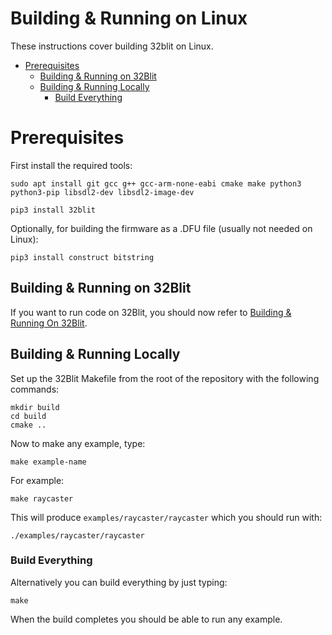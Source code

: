 # Building & Running on Linux <!-- omit in toc -->

These instructions cover building 32blit on Linux.

- [Prerequisites](#prerequisites)
  - [Building & Running on 32Blit](#building--running-on-32blit)
  - [Building & Running Locally](#building--running-locally)
    - [Build Everything](#build-everything)

# Prerequisites

First install the required tools:

```
sudo apt install git gcc g++ gcc-arm-none-eabi cmake make python3 python3-pip libsdl2-dev libsdl2-image-dev

pip3 install 32blit
```

Optionally, for building the firmware as a .DFU file (usually not needed on Linux):

```
pip3 install construct bitstring
```

## Building & Running on 32Blit

If you want to run code on 32Blit, you should now refer to [Building & Running On 32Blit](32blit.md).

## Building & Running Locally

Set up the 32Blit Makefile from the root of the repository with the following commands:

```shell
mkdir build
cd build
cmake ..
```

Now to make any example, type:

```shell
make example-name
```

For example:

```shell
make raycaster
```

This will produce `examples/raycaster/raycaster` which you should run with:

```shell
./examples/raycaster/raycaster
```

### Build Everything

Alternatively you can build everything by just typing:

```shell
make
```

When the build completes you should be able to run any example.

